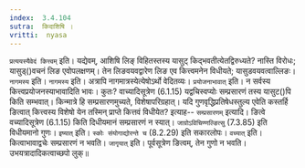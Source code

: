 ```yaml
---
index:  3.4.104
sutra:  किदाशिषि ।
vritti:  nyasa
---
```


`प्रत्ययस्यैवेदं कित्त्वम्` इति। यद्येवम्, आशिषि लिङ् विहितस्तस्य यासुट् किद्भवतीत्येतद्विरुध्यते? नास्ति विरोधः; यासुड्()वचनं लिङ एवोपलक्षणम्। तेन लिङवयवद्वारेण लिङ एव कित्त्वमनेन विधीयते; यासुडवयवत्वाल्लिङः। `नागमस्य` इति। `नागमस्य` इति। अत्रापि नागमात्रस्येत्येषोऽर्थो वेदितव्यः। `प्रयोजनाभावात्` इति। न सर्वस्य कित्त्वप्रयोजनस्याभावादिति भावः। कुतः? वाच्यादिसूत्रेण (6.1.15) यद्वचिस्वप्योः सम्प्रसारणं तस्य यासुट()पि किति सम्भवात्। किन्मात्रे हि सम्प्रसारणमुच्यते, विशेषापरिग्रहात्। यदि गुणवृद्धिप्रतिषेधस्तुल्य एवेति कस्तर्हि ङित्वात् कित्त्वस्य विशेषो येन तस्मिन् प्राप्ते कित्तवं विधीयेत? इत्याह-- `सम्प्रसारणम्` इत्यादि। ङित्वे वच्यादिसूत्रेण (6.1.15) किति दिधीयमानं सम्प्रसारणं न स्यात्। `जाग्रोऽविचिण्णल्ङित्सु` (7.3.85) इति विधीयमानो गुणः। `इष्यात्` इति। `स्कोः संयोगाद्योरन्ते च` (8.2.29) इति सकारलोपः।
`वच्यात्` इति। कित्वाभावाद्वचेः सम्प्रसारणं न भवति। `जागृयात्` इति। पूर्वसूत्रेण ङित्वम्, तेन गुणो न भवति। उभयत्रादादिकत्वाच्छपो लुक्॥
